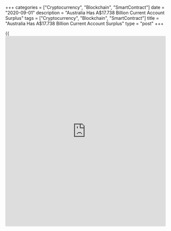 +++
categories = ["Cryptocurrency", "Blockchain", "SmartContract"]
date = "2020-09-01"
description = "Australia Has A$17.738 Billion Current Account Surplus"
tags = ["Cryptocurrency", "Blockchain", "SmartContract"]
title = "Australia Has A$17.738 Billion Current Account Surplus"
type = "post"
+++

{{<iframe id="large-banner" src="https://www.bounty.group/#slide=11.0" width="100%" height="600" scrolling="no" style="border: 0px solid rgb(216, 221, 230); border-radius: 3px;">}}

Australia posted a current account surplus of A$17.738 billion in the
second quarter of 2020, the Australian Bureau of Statistics said on
Tuesday.

That beat forecasts for a surplus of A$13.0 billion and was up from the
upwardly revised A$9.023 billion in the three months prior (originally
A$8.4 billion).

The balance on goods and services surplus rose A$4.719 billion to
A$23.861 billion. The primary income deficit fell A$4.320 billion to
A$5.583 billion.

The surplus on goods and services rose A$4.982 billion to A$15.630
billion in the June quarter. This is expected to contribute 1.0
percentage points to growth in the Q2 volume measure of GDP.

For comments and feedback [contact](https://www.playgroundfx.com/contact/): editorial@rtt[news](https://www.letsplayfx.com/blog/forex-news-website/).com

[Economic News][1]

 **What parts of the world are seeing the best (and worst) economic
performances lately? Click[here][2] to check out our [Econ Scorecard][2]
and find out! See up-to-the-moment [ranking](https://www.playgroundfx.com/blog/crypto-exchange-ranking/)s for the best and worst
performers in [GDP][3], [unemployment rate][4], [inflation][2] and much
more.**

   1. www.rtt[news](https://www.letsplayfx.com/blog/forex-news-website/).com/Content/EconomicNews.aspx
   2. www.rtt[news](https://www.letsplayfx.com/blog/forex-news-website/).com/economic-scorecard/world-rank/CPI/highest-performance.aspx
   3. www.rtt[news](https://www.letsplayfx.com/blog/forex-news-website/).com/economic-scorecard/world-rank/GDP/highest-performance.aspx
   4. www.rtt[news](https://www.letsplayfx.com/blog/forex-news-website/).com/economic-scorecard/world-rank/unemployment-rate/lowest-performance.aspx
